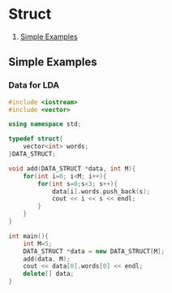 # Struct

1. [Simple Examples](#simple-examples)

## Simple Examples
### Data for LDA
```cpp
#include <iostream>
#include <vector>

using namespace std;

typedef struct{
	vector<int> words;
}DATA_STRUCT;

void add(DATA_STRUCT *data, int M){
	for(int i=0; i<M; i++){
		for(int s=0;s<3; s++){
			data[i].words.push_back(s);
			cout << i << s << endl;
		}
	}
}

int main(){
	int M=5;
	DATA_STRUCT *data = new DATA_STRUCT[M];
	add(data, M);
	cout << data[0].words[0] << endl;
	delete[] data;
}
```
